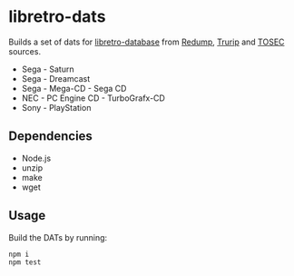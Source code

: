 # libretro-dats

Builds a set of dats for [libretro-database](http://github.com/libretro/libretro-database) from [Redump](http://redump.org/), [Trurip](http://trurip.org/) and [TOSEC](http://www.tosecdev.org/) sources.

- Sega - Saturn
- Sega - Dreamcast
- Sega - Mega-CD - Sega CD
- NEC - PC Engine CD - TurboGrafx-CD
- Sony - PlayStation

## Dependencies

- Node.js
- unzip
- make
- wget

## Usage

Build the DATs by running:

```
npm i
npm test
```
